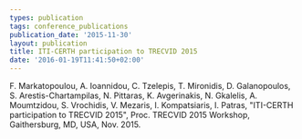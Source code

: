```yaml
---
types: publication
tags: conference_publications
publication_date: '2015-11-30'
layout: publication
title: ITI-CERTH participation to TRECVID 2015
date: '2016-01-19T11:41:50+02:00'
---
```

<p>F. Markatopoulou, A. Ioannidou, C. Tzelepis, T. Mironidis, D. Galanopoulos, S. Arestis-Chartampilas, N. Pittaras, K. Avgerinakis, N. Gkalelis, A. Moumtzidou, S. Vrochidis, V. Mezaris, I. Kompatsiaris, I. Patras, "ITI-CERTH participation to TRECVID 2015", Proc. TRECVID 2015 Workshop, Gaithersburg, MD, USA, Nov. 2015.</p>

